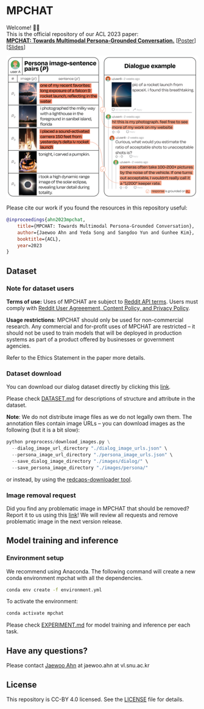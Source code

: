 # MPCHAT

Welcome! 👋🏻\
This is the official repository of our ACL 2023 paper: \
**[MPCHAT: Towards Multimodal Persona-Grounded Conversation.](https://aclanthology.org/2023.acl-long.189/)** [[Poster](assets/acl2023_mpchat_poster.pdf)] [[Slides](assets/acl2023_mpchat_slides.pdf)]

![dialogue illustration](assets/cover.png)

Please cite our work if you found the resources in this repository useful:

```bib
@inproceedings{ahn2023mpchat,
    title={MPCHAT: Towards Multimodal Persona-Grounded Conversation},
    author={Jaewoo Ahn and Yeda Song and Sangdoo Yun and Gunhee Kim},
    booktitle={ACL},
    year=2023
}
```

## Dataset

### Note for dataset users

**Terms of use:** Uses of MPCHAT are subject to [Reddit API terms](https://www.reddit.com/wiki/api-terms/). Users must comply with [Reddit User Agreeement, Content Policy, and Privacy Policy](https://www.redditinc.com/policies).

**Usage restrictions**: MPCHAT should only be used for non-commercial research. Any commercial and for-profit uses of MPCHAT are restricted – it should not be used to train models that will be deployed in production systems as part of a product offered by businesses or government agencies.

Refer to the Ethics Statement in the paper more details.

### Dataset download
You can download our dialog dataset directly by clicking this [link](https://drive.google.com/file/d/18bur87ayw_8NkQsCz_UCml0mHfuytlVu/view?usp=drive_link).

Please check [DATASET.md](DATASET.md) for descriptions of structure and attribute in the dataset.

**Note**: We do not distribute image files as we do not legally own them. The annotation files contain image URLs – you can download images as the following (but it is a bit slow):
```python
python preprocess/download_images.py \
  --dialog_image_url_directory "./dialog_image_urls.json" \
  --persona_image_url_directory "./persona_image_urls.json" \
  --save_dialog_image_directory "./images/dialog/" \
  --save_persona_image_directory "./images/persona/"
```
or instead, by using the [redcaps-downloader tool](https://github.com/redcaps-dataset/redcaps-downloader).

### Image removal request

Did you find any problematic image in MPCHAT that should be removed? Report it to us using this [link](https://docs.google.com/forms/d/e/1FAIpQLSdz6q2IlE3Npr-ZidJmCAW-xMzu48m5-Jcta4r6FXEHwRBGYQ/viewform?usp=sf_link)! We will review all requests and remove problematic image in the next version release.

## Model training and inference

### Environment setup

We recommend using Anaconda. The following command will create a new conda environment mpchat with all the dependencies.
```bash
conda env create -f environment.yml
```

To activate the environment:
```bash
conda activate mpchat
```

Please check [EXPERIMENT.md](EXPERIMENT.md) for model training and inference per each task.

## Have any questions?

Please contact [Jaewoo Ahn](https://ahnjaewoo.github.io) at jaewoo.ahn at vl.snu.ac.kr

## License

This repository is CC-BY 4.0 licensed. See the [LICENSE](https://github.com/ahnjaewoo/mpchat/blob/main/LICENSE) file for details.
